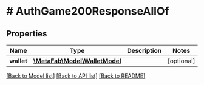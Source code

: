 # # AuthGame200ResponseAllOf

## Properties

Name | Type | Description | Notes
------------ | ------------- | ------------- | -------------
**wallet** | [**\MetaFab\Model\WalletModel**](WalletModel.md) |  | [optional]

[[Back to Model list]](../../README.md#models) [[Back to API list]](../../README.md#endpoints) [[Back to README]](../../README.md)
